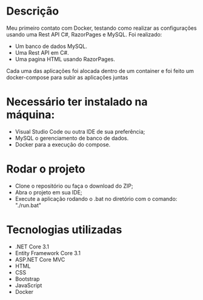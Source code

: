 # Descrição
Meu primeiro contato com Docker, testando como realizar as configurações usando uma Rest API C#, RazorPages e MySQL.
Foi realizado:
- Um banco de dados MySQL.
- Uma Rest API em C#.
- Uma pagina HTML usando RazorPages.

Cada uma das aplicações foi alocada dentro de um container e foi feito um docker-compose para subir as aplicações juntas


# Necessário ter instalado na máquina:

- Visual Studio Code ou outra IDE de sua preferência;
- MySQL o gerenciamento de banco de dados.
- Docker para a execução do compose.

# Rodar o projeto

- Clone o repositório ou faça o download do ZIP;
- Abra o projeto em sua IDE;
- Execute a aplicação rodando o .bat no diretório com o comando: "./run.bat"

# Tecnologias utilizadas

- .NET Core 3.1
- Entity Framework Core 3.1
- ASP.NET Core MVC
- HTML
- CSS
- Bootstrap
- JavaScript
- Docker